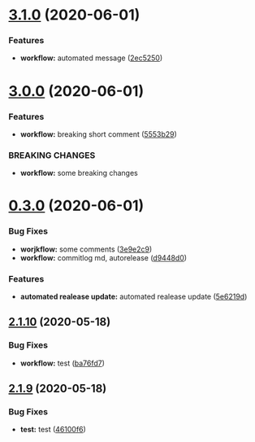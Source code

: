 # [3.1.0](https://github.com/har-sargis/actions-app/compare/v3.0.0...v3.1.0) (2020-06-01)


### Features

* **workflow:** automated message ([2ec5250](https://github.com/har-sargis/actions-app/commit/2ec5250b81426cb71c0e889dd9a5d6e256bd7913))



# [3.0.0](https://github.com/har-sargis/actions-app/compare/v0.3.0...v3.0.0) (2020-06-01)


### Features

* **workflow:** breaking short comment ([5553b29](https://github.com/har-sargis/actions-app/commit/5553b298dc2723edd496ad878af684585561a7ff))


### BREAKING CHANGES

* **workflow:** some breaking changes



# [0.3.0](https://github.com/har-sargis/actions-app/compare/v2.1.10...v0.3.0) (2020-06-01)


### Bug Fixes

* **worjkflow:** some comments ([3e9e2c9](https://github.com/har-sargis/actions-app/commit/3e9e2c9fc7dbf15e31008bb81b36a550a15fade3))
* **workflow:** commitlog md, autorelease ([d9448d0](https://github.com/har-sargis/actions-app/commit/d9448d044b154f9320585af78268a638b6115b41))


### Features

* **automated realease update:** automated realease update ([5e6219d](https://github.com/har-sargis/actions-app/commit/5e6219dee59a6c7293c1b03b4647f7674abd3774))



## [2.1.10](https://github.com/har-sargis/actions-app/compare/v2.1.9...v2.1.10) (2020-05-18)


### Bug Fixes

* **workflow:** test ([ba76fd7](https://github.com/har-sargis/actions-app/commit/ba76fd7af6b0ccef9d7db0c49f22ffeaf5863dc7))



## [2.1.9](https://github.com/har-sargis/actions-app/compare/v2.1.8...v2.1.9) (2020-05-18)


### Bug Fixes

* **test:** test ([46100f6](https://github.com/har-sargis/actions-app/commit/46100f66f7d9525e9654661430cb9ef7903512ee))



